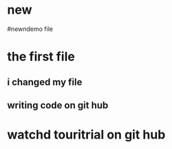 # new
#newndemo file
# the first file
## i changed my file 
## writing code on git hub
# watchd touritrial on git hub


